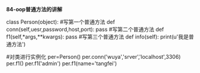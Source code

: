 **84-oop普通方法的讲解**

class Person(object):
	#写第一个普通方法
	def conn(self,uesr,password,host,port):
		pass
	#写第二个普通方法
	def f1(self,*args,**kwargs):
		pass
	#写第三个普通方法
	def info(self):
		print(u'我是普通方法')

#对类进行实例化
per=Person()
per.conn('wuya','srver','localhost',3306)
per.f1()
per.f1('admin')
per.f1(name='tangfei')